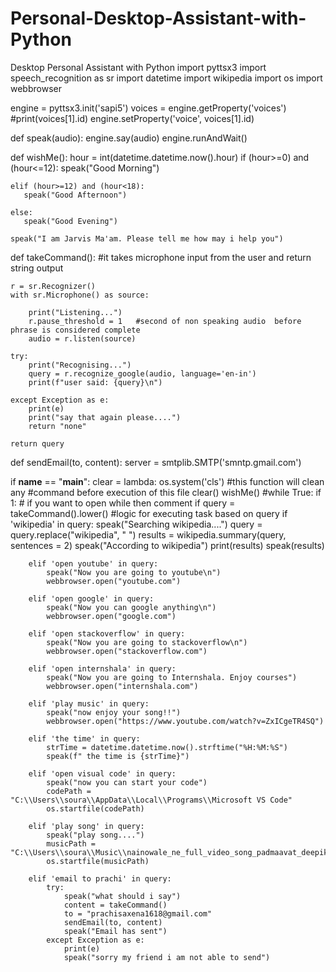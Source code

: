 # Personal-Desktop-Assistant-with-Python
Desktop Personal  Assistant with Python
import pyttsx3
import speech_recognition as sr
import datetime
import wikipedia
import os
import webbrowser

engine = pyttsx3.init('sapi5')
voices = engine.getProperty('voices')
#print(voices[1].id)
engine.setProperty('voice', voices[1].id)


def speak(audio):
    engine.say(audio)
    engine.runAndWait()

def wishMe():
    hour = int(datetime.datetime.now().hour)
    if (hour>=0) and (hour<=12):
       speak("Good Morning")

    elif (hour>=12) and (hour<18):
       speak("Good Afternoon")

    else:
       speak("Good Evening")

    speak("I am Jarvis Ma'am. Please tell me how may i help you")





def takeCommand():   #it takes microphone input from the user and return string output

    r = sr.Recognizer()
    with sr.Microphone() as source:
        
        print("Listening...")
        r.pause_threshold = 1   #second of non speaking audio  before phrase is considered complete
        audio = r.listen(source)

    try:
        print("Recognising...")
        query = r.recognize_google(audio, language='en-in')
        print(f"user said: {query}\n")

    except Exception as e:
        print(e)
        print("say that again please....")
        return "none"

    return query
def sendEmail(to, content):
    server = smtplib.SMTP('smntp.gmail.com')

if __name__ == "__main__":
     clear = lambda: os.system('cls')
     #this function will clean any
     #command before execution of this file
     clear()
     wishMe()
     #while True:
     if 1:  # if you want to open while then comment if
        query = takeCommand().lower()
        #logic for executing task based on query
        if 'wikipedia' in query:
            speak("Searching wikipedia....")
            query = query.replace("wikipedia", " ")
            results = wikipedia.summary(query, sentences = 2)
            speak("According to wikipedia")
            print(results)
            speak(results)

        elif 'open youtube' in query:
            speak("Now you are going to youtube\n")
            webbrowser.open("youtube.com")

        elif 'open google' in query:
            speak("Now you can google anything\n")
            webbrowser.open("google.com")

        elif 'open stackoverflow' in query:
            speak("Now you are going to stackoverflow\n")
            webbrowser.open("stackoverflow.com")
        
        elif 'open internshala' in query:
            speak("Now you are going to Internshala. Enjoy courses")
            webbrowser.open("internshala.com")

        elif 'play music' in query:
            speak("now enjoy your song!!")
            webbrowser.open("https://www.youtube.com/watch?v=ZxICgeTR4SQ")
         
        elif 'the time' in query:
            strTime = datetime.datetime.now().strftime("%H:%M:%S")
            speak(f" the time is {strTime}")

        elif 'open visual code' in query:
            speak("now you can start your code")
            codePath = "C:\\Users\\soura\\AppData\\Local\\Programs\\Microsoft VS Code"
            os.startfile(codePath)

        elif 'play song' in query:
            speak("play song....")
            musicPath = "C:\\Users\\soura\\Music\\nainowale_ne_full_video_song_padmaavat_deepika_padukone_shahid_kapoor_ranveer_singh_mp3_17873.mp3"
            os.startfile(musicPath)

        elif 'email to prachi' in query:
            try:
                speak("what should i say")
                content = takeCommand()
                to = "prachisaxena1618@gmail.com"
                sendEmail(to, content)
                speak("Email has sent")
            except Exception as e:
                print(e)
                speak("sorry my friend i am not able to send")


